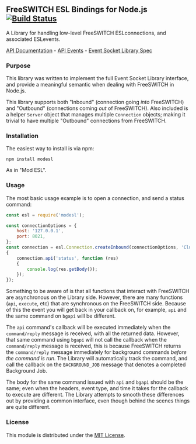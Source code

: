 ## FreeSWITCH ESL Bindings for Node.js [![Build Status](https://travis-ci.org/englercj/node-esl.svg?branch=master)](https://travis-ci.org/englercj/node-esl)

A Library for handling low-level FreeSWITCH ESLconnections, and associated ESLevents.

[API Documentation](http://englercj.github.com/node-esl/) - [API Events](https://github.com/englercj/node-esl/wiki) - [Event Socket Library Spec](https://freeswitch.org/confluence/x/UgEQ)

### Purpose

This library was written to implement the full Event Socket Library interface, and provide a meaningful
semantic when dealing with FreeSWITCH in Node.js.

This library supports both "Inbound" (connection going _into_ FreeSWITCH) and "Outbound" (connections
coming _out_ of FreeSWITCH). Also included is a helper `Server` object that manages multiple
`Connection` objects; making it trivial to have multiple "Outbound" connections from FreeSWITCH.

### Installation

The easiest way to install is via npm:

```shell
npm install modesl
```

As in "Mod ESL".

### Usage

The most basic usage example is to open a connection, and send a status command:

```js
const esl = require('modesl');

const connectionOptions = {
    host: '127.0.0.1',
    port: 8021,
};
const connection = esl.Connection.createInbound(connectionOptions, 'ClueCon', function ()
{
    connection.api('status', function (res)
    {
        console.log(res.getBody());
    });
});
```

Something to be aware of is that all functions that interact with FreeSWITCH are asynchronous on the Library side.
However, there are many functions (`api`, `execute`, etc) that are synchronous on the FreeSWITCH side. Because of this
the event you will get back in your callback on, for example, `api` and the same command on `bgapi` will be different.

The `api` command's callback will be executed immediately when the `command/reply` message is received, with all the
returned data. However, that same command using `bgapi` will not call the callback when the `command/reply` message
is received, this is because FreeSWITCH returns the `command/reply` message immediately for background commands _before
the command is run_. The Library will automatically track the command, and call the callback on the `BACKGROUND_JOB`
message that denotes a completed Background Job.

The body for the same command issued with `api` and `bgapi` should be the same; even when the headers, event type, and
time it takes for the callback to execute are different. The Library attempts to smooth these differences out by providing
a common interface, even though behind the scenes things are quite different.

### License

This module is distributed under the [MIT License](https://opensource.org/licenses/MIT).
